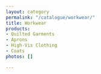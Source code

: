 ```yaml
---
layout: category
permalink: "/catalogue/workwear/"
title: Workwear
products:
- Quilted Garments
- Aprons
- High-Vis Clothing
- Coats
photos: []

---
```


